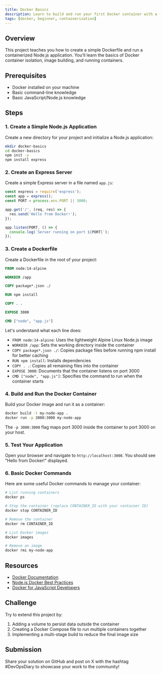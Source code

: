 ```yaml
---
title: Docker Basics
description: Learn to build and run your first Docker container with a simple Node.js application.
tags: [docker, beginner, containerization]
---
```


## Overview

This project teaches you how to create a simple Dockerfile and run a containerized Node.js application. You'll learn the basics of Docker container isolation, image building, and running containers.

## Prerequisites

- Docker installed on your machine
- Basic command-line knowledge
- Basic JavaScript/Node.js knowledge

## Steps

### 1. Create a Simple Node.js Application

Create a new directory for your project and initialize a Node.js application:

```bash
mkdir docker-basics
cd docker-basics
npm init -y
npm install express
```

### 2. Create an Express Server

Create a simple Express server in a file named `app.js`:

```javascript
const express = require('express');
const app = express();
const PORT = process.env.PORT || 3000;

app.get('/', (req, res) => {
  res.send('Hello from Docker!');
});

app.listen(PORT, () => {
  console.log(`Server running on port ${PORT}`);
});
```

### 3. Create a Dockerfile

Create a Dockerfile in the root of your project:

```dockerfile
FROM node:14-alpine

WORKDIR /app

COPY package*.json ./

RUN npm install

COPY . .

EXPOSE 3000

CMD ["node", "app.js"]
```

Let's understand what each line does:

- `FROM node:14-alpine`: Uses the lightweight Alpine Linux Node.js image
- `WORKDIR /app`: Sets the working directory inside the container
- `COPY package*.json ./`: Copies package files before running npm install for better caching
- `RUN npm install`: Installs dependencies
- `COPY . .`: Copies all remaining files into the container
- `EXPOSE 3000`: Documents that the container listens on port 3000
- `CMD ["node", "app.js"]`: Specifies the command to run when the container starts

### 4. Build and Run the Docker Container

Build your Docker image and run it as a container:

```bash
docker build -t my-node-app .
docker run -p 3000:3000 my-node-app
```

The `-p 3000:3000` flag maps port 3000 inside the container to port 3000 on your host.

### 5. Test Your Application

Open your browser and navigate to `http://localhost:3000`. You should see "Hello from Docker!" displayed.

### 6. Basic Docker Commands

Here are some useful Docker commands to manage your container:

```bash
# List running containers
docker ps

# Stop the container (replace CONTAINER_ID with your container ID)
docker stop CONTAINER_ID

# Remove the container
docker rm CONTAINER_ID

# List Docker images
docker images

# Remove an image
docker rmi my-node-app
```

## Resources

- [Docker Documentation](https://docs.docker.com)
- [Node.js Docker Best Practices](https://nodejs.org/en/docs/guides/nodejs-docker-webapp/)
- [Docker for JavaScript Developers](https://www.freecodecamp.org/news/docker-simplified-96639a35ff36/)

## Challenge

Try to extend this project by:

1. Adding a volume to persist data outside the container
2. Creating a Docker Compose file to run multiple containers together
3. Implementing a multi-stage build to reduce the final image size

## Submission

Share your solution on GitHub and post on X with the hashtag #DevOpsDiary to showcase your work to the community!
